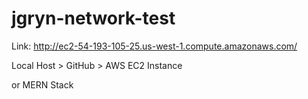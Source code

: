# jgryn-network-test

Link: http://ec2-54-193-105-25.us-west-1.compute.amazonaws.com/

Local Host > GitHub > AWS EC2 Instance

or MERN Stack
